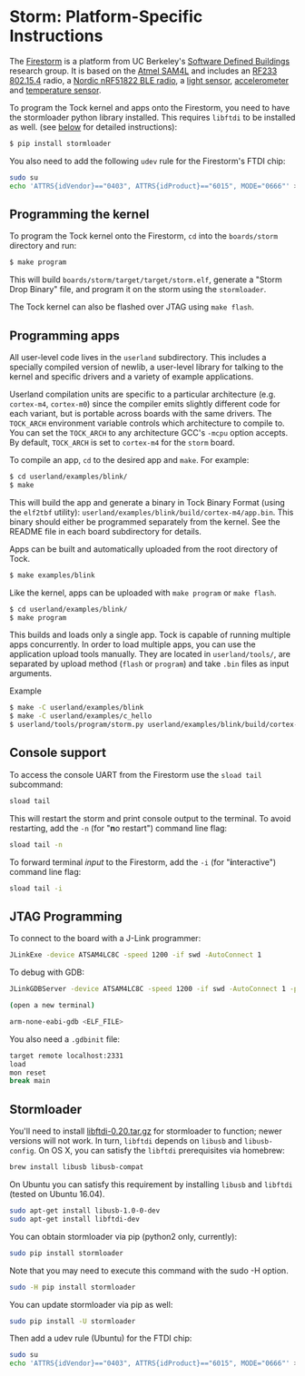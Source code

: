 Storm: Platform-Specific Instructions
=====================================

The [Firestorm](http://storm.rocks/ref/firestorm.html) is a platform from UC
Berkeley's [Software Defined Buildings](http://sdb.cs.berkeley.edu/sdb/)
research group. It is based on the [Atmel SAM4L](http://www.atmel.com/products/microcontrollers/ARM/SAM4L.aspx)
and includes an [RF233 802.15.4](http://www.atmel.com/devices/AT86RF233.aspx)
radio, a [Nordic nRF51822 BLE radio](https://www.nordicsemi.com/eng/Products/Bluetooth-low-energy/nRF51822),
a [light sensor](https://www.intersil.com/en/products/optoelectronics/ambient-light-sensors/light-to-digital-sensors/ISL29035.html),
[accelerometer](http://www.nxp.com/products/sensors/6-axis-sensors/digital-sensor-3d-accelerometer-2g-4g-8g-plus-3d-magnetometer:FXOS8700CQ)
and [temperature sensor](http://www.ti.com/product/TMP006).

To program the Tock kernel and apps onto the Firestorm, you need to have the
stormloader python library installed. This requires 
`libftdi` to be installed as well. (see [below](#stormloader) for detailed
instructions):

```bash
$ pip install stormloader
```

You also need to add the following `udev` rule for the Firestorm's FTDI chip:

```bash
sudo su
echo 'ATTRS{idVendor}=="0403", ATTRS{idProduct}=="6015", MODE="0666"' > /etc/udev/rules.d/99-storm.rules
```

## Programming the kernel

To program the Tock kernel onto the Firestorm, `cd` into the `boards/storm` directory and run:

```bash
$ make program
```

This will build `boards/storm/target/target/storm.elf`, generate a "Storm Drop
Binary" file, and program it on the storm using the `stormloader`.

The Tock kernel can also be flashed over JTAG using `make flash`.

## Programming apps

All user-level code lives in the `userland` subdirectory. This includes a
specially compiled version of newlib, a user-level library for talking to the
kernel and specific drivers and a variety of example applications.

Userland compilation units are specific to a particular architecture (e.g.
`cortex-m4`, `cortex-m0`) since the compiler emits slightly different code for
each variant, but is portable across boards with the same drivers. The `TOCK_ARCH`
environment variable controls which architecture to compile to. You can set the
`TOCK_ARCH` to any architecture GCC's `-mcpu` option accepts. By default, `TOCK_ARCH`
is set to `cortex-m4` for the `storm` board.

To compile an app, `cd` to the desired app and `make`. For example:

```bash
$ cd userland/examples/blink/
$ make
```

This will build the app and generate a binary in Tock Binary Format (using the
`elf2tbf` utility): `userland/examples/blink/build/cortex-m4/app.bin`. This
binary should either be programmed separately from the kernel. See the README
file in each board subdirectory for details.

Apps can be built and automatically uploaded from the root directory of Tock.

```bash
$ make examples/blink
```

Like the kernel, apps can be uploaded with `make program` or `make flash`.
```bash
$ cd userland/examples/blink/
$ make program
```

This builds and loads only a single app. Tock is capable of running multiple apps
concurrently. In order to load multiple apps, you can use the application upload
tools manually. They are located in `userland/tools/`, are separated by upload method
(`flash` or `program`) and take `.bin` files as input arguments.

Example

```bash
$ make -C userland/examples/blink
$ make -C userland/examples/c_hello
$ userland/tools/program/storm.py userland/examples/blink/build/cortex-m4/app.bin userland/examples/c_hello/build/cortex-m4/app.bin
```

## Console support

To access the console UART from the Firestorm use the `sload tail` subcommand:

```bash
sload tail
```

This will restart the storm and print console output to the terminal. To avoid
restarting, add the `-n` (for "**n**o restart") command line flag:

```bash
sload tail -n
```

To forward terminal _input_ to the Firestorm, add the `-i` (for "**i**nteractive")
command line flag:

```bash
sload tail -i
```

## JTAG Programming

To connect to the board with a J-Link programmer:

```bash
JLinkExe -device ATSAM4LC8C -speed 1200 -if swd -AutoConnect 1
```

To debug with GDB:

```bash
JLinkGDBServer -device ATSAM4LC8C -speed 1200 -if swd -AutoConnect 1 -port 2331

(open a new terminal)

arm-none-eabi-gdb <ELF_FILE>
```

You also need a `.gdbinit` file:

```bash
target remote localhost:2331
load
mon reset
break main
```

## Stormloader

You'll need to install
[libftdi-0.20.tar.gz](http://www.intra2net.com/en/developer/libftdi/download/libftdi-0.20.tar.gz)
for stormloader to function; newer versions will not work. In turn, `libftdi`
depends on `libusb` and `libusb-config`. On OS X, you can satisfy the `libftdi`
prerequisites via homebrew:

```bash
brew install libusb libusb-compat
```

On Ubuntu you can satisfy this requirement by installing `libusb` and `libftdi`
(tested on Ubuntu 16.04).

```bash
sudo apt-get install libusb-1.0-0-dev
sudo apt-get install libftdi-dev
```

You can obtain stormloader via pip (python2 only, currently):

```bash
sudo pip install stormloader
```

Note that you may need to execute this command with the sudo -H option.

```bash
sudo -H pip install stormloader
```

You can update stormloader via pip as well:

```bash
sudo pip install -U stormloader
```

Then add a udev rule (Ubuntu) for the FTDI chip:

```bash
sudo su
echo 'ATTRS{idVendor}=="0403", ATTRS{idProduct}=="6015", MODE="0666"' > /etc/udev/rules.d/99-storm.rules
```

